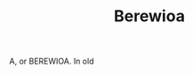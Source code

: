 ---
title: Berewioa
letter: B
permalink: "/definitions/berewioa.html"
body: A, or BEREWIOA. In old
published_at: '2018-07-07'
layout: post
---